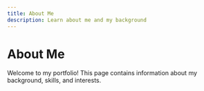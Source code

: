 ```yaml
---
title: About Me
description: Learn about me and my background
---
```


# About Me

Welcome to my portfolio! This page contains information about my background, skills, and interests.

